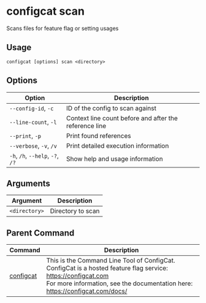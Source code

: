 # configcat scan
Scans files for feature flag or setting usages
## Usage
```
configcat [options] scan <directory>
```
## Options
| Option | Description |
| ------ | ----------- |
| `--config-id`, `-c` | ID of the config to scan against |
| `--line-count`, `-l` | Context line count before and after the reference line |
| `--print`, `-p` | Print found references |
| `--verbose`, `-v`, `/v` | Print detailed execution information |
| `-h`, `/h`, `--help`, `-?`, `/?` | Show help and usage information |
## Arguments
| Argument | Description |
| ------ | ----------- |
| `<directory>` | Directory to scan |
## Parent Command
| Command | Description |
| ------ | ----------- |
| [configcat](README.md) | This is the Command Line Tool of ConfigCat.<br/>ConfigCat is a hosted feature flag service: https://configcat.com<br/>For more information, see the documentation here: https://configcat.com/docs/ |
